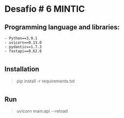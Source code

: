 # Desafío # 6 MINTIC 

## Programming language and libraries:
    - Python==3.9.1
    - uvicorn==0.13.0
    - pydantic==1.7.3
    - fastapi==0.62.0


#
## Installation


>  pip install -r requirements.txt

#
##  Run

>  uvicorn main:api --reload



